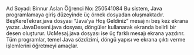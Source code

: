 Ad Soyad: Binnur Aslan
Öğrenci No: 250541084
Bu sistem, Java programlamaya giriş düzeyinde üç örnek dosyadan oluşmaktadır.
BeşKereTekrar.java dosyası “Java’ya Hoş Geldiniz” mesajını beş kez ekrana yazar.
JavaDeseni.java dosyası, döngüler kullanarak ekranda belirli bir desen oluşturur.
UcMesaj.java dosyası ise üç farklı mesajı ekrana yazdırır.
Tüm programlar, temel Java sözdizimi, döngü yapısı ve ekrana çıktı verme işlemlerini öğretmeyi amaçlar.
